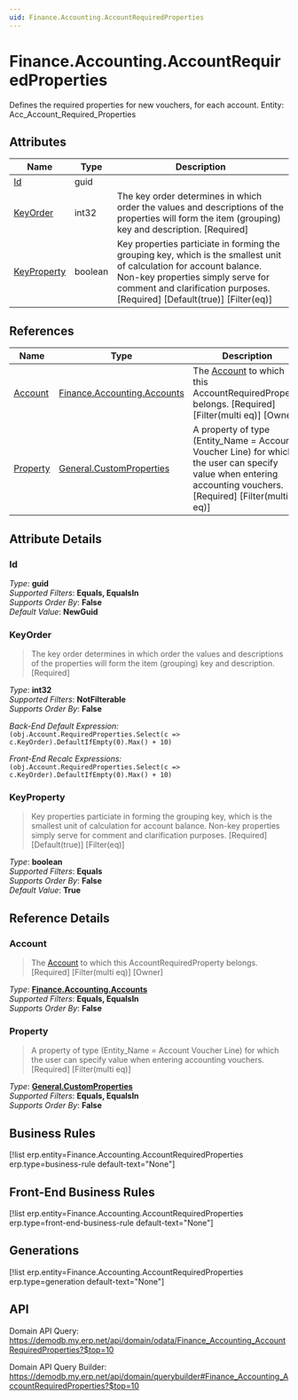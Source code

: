 ```yaml
---
uid: Finance.Accounting.AccountRequiredProperties
---
```

# Finance.Accounting.AccountRequiredProperties

Defines the required properties for new vouchers, for each account. Entity: Acc_Account_Required_Properties

## Attributes

| Name | Type | Description |
| ---- | ---- | --- |
| [Id](Finance.Accounting.AccountRequiredProperties.md#Id) | guid |  
| [KeyOrder](Finance.Accounting.AccountRequiredProperties.md#KeyOrder) | int32 | The key order determines in which order the values and descriptions of the properties will form the item (grouping) key and description. [Required] 
| [KeyProperty](Finance.Accounting.AccountRequiredProperties.md#KeyProperty) | boolean | Key properties particiate in forming the grouping key, which is the smallest unit of calculation for account balance. Non-key properties simply serve for comment and clarification purposes. [Required] [Default(true)] [Filter(eq)] 

## References

| Name | Type | Description |
| ---- | ---- | --- |
| [Account](Finance.Accounting.AccountRequiredProperties.md#Account) | [Finance.Accounting.Accounts](Finance.Accounting.Accounts.md) | The [Account](Finance.Accounting.AccountRequiredProperties.md#Account) to which this AccountRequiredProperty belongs. [Required] [Filter(multi eq)] [Owner] |
| [Property](Finance.Accounting.AccountRequiredProperties.md#Property) | [General.CustomProperties](General.CustomProperties.md) | A property of type (Entity_Name = Account Voucher Line) for which the user can specify value when entering accounting vouchers. [Required] [Filter(multi eq)] |


## Attribute Details

### Id

_Type_: **guid**  
_Supported Filters_: **Equals, EqualsIn**  
_Supports Order By_: **False**  
_Default Value_: **NewGuid**  

### KeyOrder

> The key order determines in which order the values and descriptions of the properties will form the item (grouping) key and description. [Required]

_Type_: **int32**  
_Supported Filters_: **NotFilterable**  
_Supports Order By_: **False**  

_Back-End Default Expression:_  
`(obj.Account.RequiredProperties.Select(c => c.KeyOrder).DefaultIfEmpty(0).Max() + 10)`

_Front-End Recalc Expressions:_  
`(obj.Account.RequiredProperties.Select(c => c.KeyOrder).DefaultIfEmpty(0).Max() + 10)`
### KeyProperty

> Key properties particiate in forming the grouping key, which is the smallest unit of calculation for account balance. Non-key properties simply serve for comment and clarification purposes. [Required] [Default(true)] [Filter(eq)]

_Type_: **boolean**  
_Supported Filters_: **Equals**  
_Supports Order By_: **False**  
_Default Value_: **True**  


## Reference Details

### Account

> The [Account](Finance.Accounting.AccountRequiredProperties.md#Account) to which this AccountRequiredProperty belongs. [Required] [Filter(multi eq)] [Owner]

_Type_: **[Finance.Accounting.Accounts](Finance.Accounting.Accounts.md)**  
_Supported Filters_: **Equals, EqualsIn**  
_Supports Order By_: **False**  

### Property

> A property of type (Entity_Name = Account Voucher Line) for which the user can specify value when entering accounting vouchers. [Required] [Filter(multi eq)]

_Type_: **[General.CustomProperties](General.CustomProperties.md)**  
_Supported Filters_: **Equals, EqualsIn**  
_Supports Order By_: **False**  



## Business Rules

[!list erp.entity=Finance.Accounting.AccountRequiredProperties erp.type=business-rule default-text="None"]

## Front-End Business Rules

[!list erp.entity=Finance.Accounting.AccountRequiredProperties erp.type=front-end-business-rule default-text="None"]

## Generations

[!list erp.entity=Finance.Accounting.AccountRequiredProperties erp.type=generation default-text="None"]

## API

Domain API Query:
<https://demodb.my.erp.net/api/domain/odata/Finance_Accounting_AccountRequiredProperties?$top=10>

Domain API Query Builder:
<https://demodb.my.erp.net/api/domain/querybuilder#Finance_Accounting_AccountRequiredProperties?$top=10>

